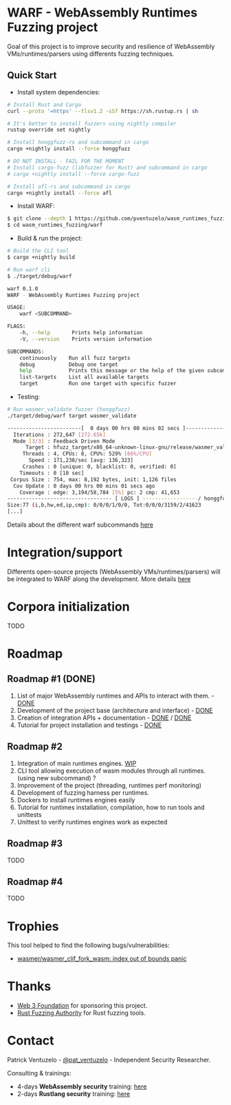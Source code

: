 # WARF - WebAssembly Runtimes Fuzzing project

Goal of this project is to improve security and resilience of WebAssembly VMs/runtimes/parsers using differents fuzzing techniques.

## Quick Start

- Install system dependencies:
``` sh
# Install Rust and Cargo
curl --proto '=https' --tlsv1.2 -sSf https://sh.rustup.rs | sh

# It's better to install fuzzers using nightly compiler
rustup override set nightly

# Install honggfuzz-rs and subcommand in cargo
cargo +nightly install --force honggfuzz

# DO NOT INSTALL - FAIL FOR THE MOMENT
# Install cargo-fuzz (libfuzzer for Rust) and subcommand in cargo
# cargo +nightly install --force cargo-fuzz

# Install afl-rs and subcommand in cargo
cargo +nightly install --force afl
```

- Install WARF:
``` sh
$ git clone --depth 1 https://github.com/pventuzelo/wasm_runtimes_fuzzing
$ cd wasm_runtimes_fuzzing/warf
```

- Build & run the project:
``` sh
# Build the CLI tool
$ cargo +nightly build

# Run warf cli
$ ./target/debug/warf

warf 0.1.0
WARF - WebAssembly Runtimes Fuzzing project

USAGE:
    warf <SUBCOMMAND>

FLAGS:
    -h, --help       Prints help information
    -V, --version    Prints version information

SUBCOMMANDS:
    continuously    Run all fuzz targets
    debug           Debug one target
    help            Prints this message or the help of the given subcommand(s)
    list-targets    List all available targets
    target          Run one target with specific fuzzer
```

- Testing:
``` sh
# Run wasmer_validate fuzzer (honggfuzz)
./target/debug/warf target wasmer_validate

------------------------[  0 days 00 hrs 00 mins 02 secs ]----------------------
  Iterations : 272,647 [272.65k]
  Mode [3/3] : Feedback Driven Mode
      Target : hfuzz_target/x86_64-unknown-linux-gnu/release/wasmer_validate
     Threads : 4, CPUs: 8, CPU%: 529% [66%/CPU]
       Speed : 171,238/sec [avg: 136,323]
     Crashes : 0 [unique: 0, blacklist: 0, verified: 0]
    Timeouts : 0 [10 sec]
 Corpus Size : 754, max: 8,192 bytes, init: 1,126 files
  Cov Update : 0 days 00 hrs 00 mins 01 secs ago
    Coverage : edge: 3,194/58,784 [5%] pc: 2 cmp: 41,653
---------------------------------- [ LOGS ] ------------------/ honggfuzz 2.0 /-
Size:77 (i,b,hw,ed,ip,cmp): 0/0/0/1/0/0, Tot:0/0/0/3159/2/41623
[...]
```

Details about the different warf subcommands [here](documentation/warf_cli_tutorial.md)


# Integration/support

Differents open-source projects (WebAssembly VMs/runtimes/parsers) will be integrated to WARF along the development.
More details [here](documentation/INTEGRATION.md)

# Corpora initialization

TODO


# Roadmap

## Roadmap #1 (DONE)

1. List of major WebAssembly runtimes and APIs to interact with them. - [DONE](INTEGRATION.md)
2. Development of the project base (architecture and interface) - [DONE](warf/cli.rs)
3. Creation of integration APIs + documentation - [DONE](warf/common/src/lib.rs) / [DONE](documentation/how_to_add_new_target.md)
4. Tutorial for project installation and testings - [DONE](README.md#quick-start)

## Roadmap #2

1.	Integration of main runtimes engines. [WIP](warf/common/src/lib.rs)
2.	CLI tool allowing execution of wasm modules through all runtimes. (using new subcommand) ?
3.	Improvement of the project (threading, runtimes perf monitoring)
4.	Development of fuzzing harness per runtimes.
5.	Dockers to install runtimes engines easily
6.	Tutorial for runtimes installation, compilation, how to run tools and unittests
7.	Unittest to verify runtimes engines work as expected

## Roadmap #3

TODO

## Roadmap #4

TODO

# Trophies

This tool helped to find the following bugs/vulnerabilities:

- [wasmer/wasmer_clif_fork_wasm: index out of bounds panic](https://github.com/wasmerio/wasmer/issues/1372)


# Thanks

- [Web 3 Foundation](https://web3.foundation/) for sponsoring this project.
- [Rust Fuzzing Authority](https://github.com/rust-fuzz) for Rust fuzzing tools.

# Contact

Patrick Ventuzelo - [@pat_ventuzelo](https://twitter.com/pat_ventuzelo) - Independent Security Researcher.

Consulting & trainings:
* 4-days **WebAssembly security** training: [here](https://webassembly-security.com/trainings/)
* 2-days **Rustlang security** training: [here](https://webassembly-security.com/rust-security-training/)
